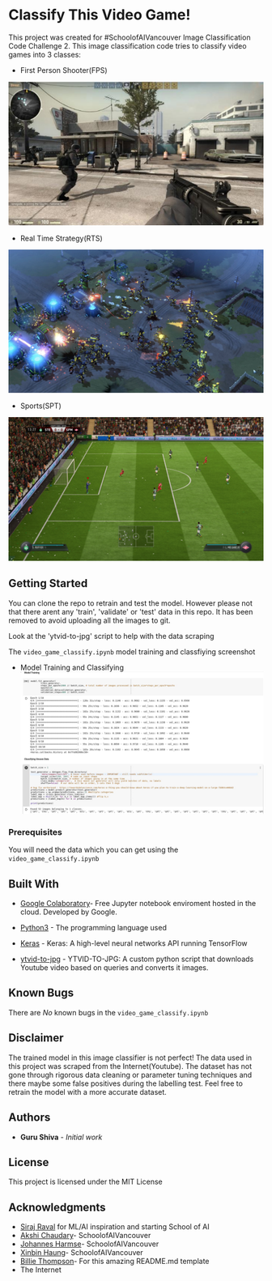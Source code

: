 # Classify This Video Game!


This project was created for #SchoolofAIVancouver Image Classification Code Challenge 2. This image classification code tries to classify video games into 3 classes:

* First Person Shooter(FPS)

![FPS](/images/fps.jpg "FPS")

* Real Time Strategy(RTS)

![RTS](/images/rts.jpg "RTS")


* Sports(SPT)

![SPT](/images/spt.jpg "SPT")




## Getting Started

You can clone the repo to retrain and test the model. However please not that there arent any 'train', 'validate' or 'test' data in this repo. It has been removed to avoid uploading all the images to git.

Look at the 'ytvid-to-jpg' script to help with the data scraping



The `video_game_classify.ipynb` model training and classfiying screenshot

* Model Training and Classifying
![modeltrain](/images/model_train.jpg "modeltrain") 

### Prerequisites

You will need the data which you can get using the `video_game_classify.ipynb`





## Built With

* [Google Colaboratory](https://collab.research.google,com)- Free Jupyter notebook enviroment hosted in the cloud. Developed by Google.
* [Python3](https://www.python.org/about/) - The programming language used
* [Keras](https://keras.io/) - Keras: A high-level neural networks API running TensorFlow

* [ytvid-to-jpg](https://github.com/GuruShiva/ytvid-to-jpg) - YTVID-TO-JPG: A custom python script that downloads Youtube video based on queries and converts it images.

## Known Bugs

There are *No* known bugs in the `video_game_classify.ipynb`


## Disclaimer

The trained model in this image classifier is not perfect! The data used in this project was scraped from the Internet(Youtube). The dataset has not gone through rigorous data cleaning or parameter tuning techniques and there maybe some false positives during the labelling test. Feel free to retrain the model with a more accurate dataset.


## Authors

* **Guru Shiva** - *Initial work* 



## License

This project is licensed under the MIT License

## Acknowledgments

* [Siraj Raval](https://github.com/llSourcell) for ML/AI inspiration and starting School of AI
* [Akshi Chaudary](https://github.com/akshi8)- SchoolofAIVancouver
* [Johannes Harmse](https://github.com/johannesharmse)- SchoolofAIVancouver
* [Xinbin Haung](https://github.com/xinbinhuang)- SchoolofAIVancouver
* [Billie Thompson](https://github.com/PurpleBooth)- For this amazing README.md template
* The Internet 